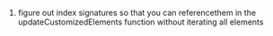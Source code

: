 1. figure out index signatures so that you can referencethem in the updateCustomizedElements function without iterating all elements

